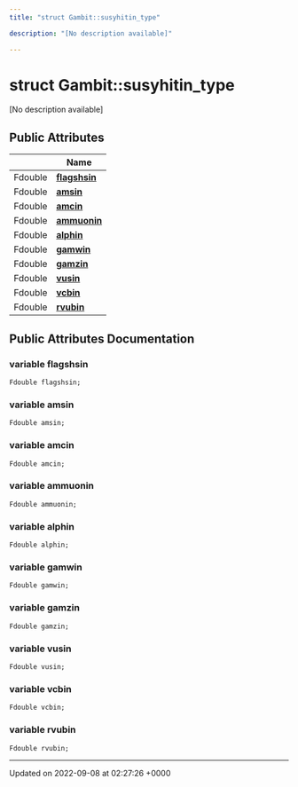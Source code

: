 ```yaml
---
title: "struct Gambit::susyhitin_type"

description: "[No description available]"

---
```


# struct Gambit::susyhitin_type



[No description available]

## Public Attributes

|                | Name           |
| -------------- | -------------- |
| Fdouble | **[flagshsin](/documentation/code/classes/structgambit_1_1susyhitin__type/#variable-flagshsin)**  |
| Fdouble | **[amsin](/documentation/code/classes/structgambit_1_1susyhitin__type/#variable-amsin)**  |
| Fdouble | **[amcin](/documentation/code/classes/structgambit_1_1susyhitin__type/#variable-amcin)**  |
| Fdouble | **[ammuonin](/documentation/code/classes/structgambit_1_1susyhitin__type/#variable-ammuonin)**  |
| Fdouble | **[alphin](/documentation/code/classes/structgambit_1_1susyhitin__type/#variable-alphin)**  |
| Fdouble | **[gamwin](/documentation/code/classes/structgambit_1_1susyhitin__type/#variable-gamwin)**  |
| Fdouble | **[gamzin](/documentation/code/classes/structgambit_1_1susyhitin__type/#variable-gamzin)**  |
| Fdouble | **[vusin](/documentation/code/classes/structgambit_1_1susyhitin__type/#variable-vusin)**  |
| Fdouble | **[vcbin](/documentation/code/classes/structgambit_1_1susyhitin__type/#variable-vcbin)**  |
| Fdouble | **[rvubin](/documentation/code/classes/structgambit_1_1susyhitin__type/#variable-rvubin)**  |

## Public Attributes Documentation

### variable flagshsin

```
Fdouble flagshsin;
```


### variable amsin

```
Fdouble amsin;
```


### variable amcin

```
Fdouble amcin;
```


### variable ammuonin

```
Fdouble ammuonin;
```


### variable alphin

```
Fdouble alphin;
```


### variable gamwin

```
Fdouble gamwin;
```


### variable gamzin

```
Fdouble gamzin;
```


### variable vusin

```
Fdouble vusin;
```


### variable vcbin

```
Fdouble vcbin;
```


### variable rvubin

```
Fdouble rvubin;
```


-------------------------------

Updated on 2022-09-08 at 02:27:26 +0000